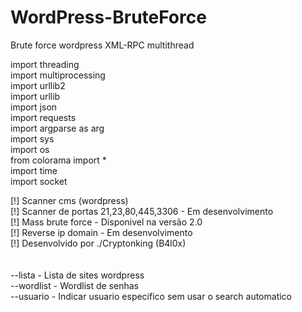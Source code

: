 # WordPress-BruteForce
Brute force wordpress XML-RPC multithread

import threading<br>
import multiprocessing<br>
import urllib2<br>
import urllib<br>
import json<br>
import requests<br>
import argparse as arg<br>
import sys<br>
import os<br>
from colorama import *<br>
import time<br>
import socket<br>

[!] Scanner cms (wordpress)<br>
[!] Scanner de portas 21,23,80,445,3306 - Em desenvolvimento<br>
[!] Mass brute force - Disponivel na versão 2.0<br>
[!] Reverse ip domain - Em desenvolvimento<br>
[!] Desenvolvido por ./Cryptonking (B4l0x)<br>
<br><br>
--lista - Lista de sites wordpress<br>
--wordlist - Wordlist de senhas<br>
--usuario - Indicar usuario especifico sem usar o search automatico
